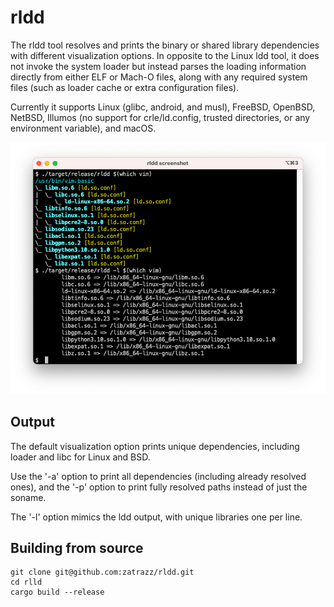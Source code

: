 # rldd

The rldd tool resolves and prints the binary or shared library dependencies with different visualization options.  In opposite to the Linux ldd tool, it does not invoke the system loader but instead parses the loading information directly from either ELF or Mach-O files, along with any required system files (such as loader cache or extra configuration files).

Currently it supports Linux (glibc, android, and musl), FreeBSD, OpenBSD, NetBSD, Illumos (no support for crle/ld.config, trusted directories, or any environment variable), and macOS.

![screenshot](doc/screenshot.png)

## Output

The default visualization option prints unique dependencies, including loader and libc for Linux and BSD.

Use the '-a' option to print all dependencies (including already resolved ones), and the '-p' option to print fully resolved paths instead of just the soname.

The '-l' option mimics the ldd output, with unique libraries one per line.


## Building from source

```
git clone git@github.com:zatrazz/rldd.git
cd rlld
cargo build --release
```
